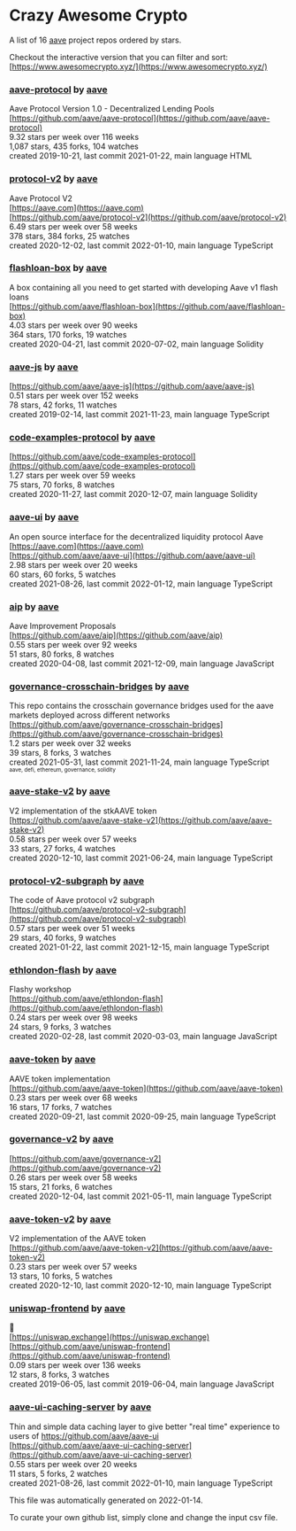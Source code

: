 # Crazy Awesome Crypto
A list of 16 [aave](https://github.com/aave) project repos ordered by stars.  

Checkout the interactive version that you can filter and sort: 
[https://www.awesomecrypto.xyz/](https://www.awesomecrypto.xyz/)  


### [aave-protocol](https://github.com/aave/aave-protocol) by [aave](https://github.com/aave)  
Aave Protocol Version 1.0 - Decentralized Lending Pools  
[https://github.com/aave/aave-protocol](https://github.com/aave/aave-protocol)  
9.32 stars per week over 116 weeks  
1,087 stars, 435 forks, 104 watches  
created 2019-10-21, last commit 2021-01-22, main language HTML  


### [protocol-v2](https://github.com/aave/protocol-v2) by [aave](https://github.com/aave)  
Aave Protocol V2  
[https://aave.com](https://aave.com)  
[https://github.com/aave/protocol-v2](https://github.com/aave/protocol-v2)  
6.49 stars per week over 58 weeks  
378 stars, 384 forks, 25 watches  
created 2020-12-02, last commit 2022-01-10, main language TypeScript  


### [flashloan-box](https://github.com/aave/flashloan-box) by [aave](https://github.com/aave)  
A box containing all you need to get started with developing  Aave v1 flash loans  
[https://github.com/aave/flashloan-box](https://github.com/aave/flashloan-box)  
4.03 stars per week over 90 weeks  
364 stars, 170 forks, 19 watches  
created 2020-04-21, last commit 2020-07-02, main language Solidity  


### [aave-js](https://github.com/aave/aave-js) by [aave](https://github.com/aave)  
  
[https://github.com/aave/aave-js](https://github.com/aave/aave-js)  
0.51 stars per week over 152 weeks  
78 stars, 42 forks, 11 watches  
created 2019-02-14, last commit 2021-11-23, main language TypeScript  


### [code-examples-protocol](https://github.com/aave/code-examples-protocol) by [aave](https://github.com/aave)  
  
[https://github.com/aave/code-examples-protocol](https://github.com/aave/code-examples-protocol)  
1.27 stars per week over 59 weeks  
75 stars, 70 forks, 8 watches  
created 2020-11-27, last commit 2020-12-07, main language Solidity  


### [aave-ui](https://github.com/aave/aave-ui) by [aave](https://github.com/aave)  
An open source interface for the decentralized liquidity protocol Aave  
[https://aave.com](https://aave.com)  
[https://github.com/aave/aave-ui](https://github.com/aave/aave-ui)  
2.98 stars per week over 20 weeks  
60 stars, 60 forks, 5 watches  
created 2021-08-26, last commit 2022-01-12, main language TypeScript  


### [aip](https://github.com/aave/aip) by [aave](https://github.com/aave)  
Aave Improvement Proposals  
[https://github.com/aave/aip](https://github.com/aave/aip)  
0.55 stars per week over 92 weeks  
51 stars, 80 forks, 8 watches  
created 2020-04-08, last commit 2021-12-09, main language JavaScript  


### [governance-crosschain-bridges](https://github.com/aave/governance-crosschain-bridges) by [aave](https://github.com/aave)  
This repo contains the crosschain governance bridges used for the aave markets deployed across different networks  
[https://github.com/aave/governance-crosschain-bridges](https://github.com/aave/governance-crosschain-bridges)  
1.2 stars per week over 32 weeks  
39 stars, 8 forks, 3 watches  
created 2021-05-31, last commit 2021-11-24, main language TypeScript  
<sub><sup>aave, defi, ethereum, governance, solidity</sup></sub>


### [aave-stake-v2](https://github.com/aave/aave-stake-v2) by [aave](https://github.com/aave)  
V2 implementation of the stkAAVE token  
[https://github.com/aave/aave-stake-v2](https://github.com/aave/aave-stake-v2)  
0.58 stars per week over 57 weeks  
33 stars, 27 forks, 4 watches  
created 2020-12-10, last commit 2021-06-24, main language TypeScript  


### [protocol-v2-subgraph](https://github.com/aave/protocol-v2-subgraph) by [aave](https://github.com/aave)  
The code of Aave protocol v2 subgraph   
[https://github.com/aave/protocol-v2-subgraph](https://github.com/aave/protocol-v2-subgraph)  
0.57 stars per week over 51 weeks  
29 stars, 40 forks, 9 watches  
created 2021-01-22, last commit 2021-12-15, main language TypeScript  


### [ethlondon-flash](https://github.com/aave/ethlondon-flash) by [aave](https://github.com/aave)  
Flashy workshop  
[https://github.com/aave/ethlondon-flash](https://github.com/aave/ethlondon-flash)  
0.24 stars per week over 98 weeks  
24 stars, 9 forks, 3 watches  
created 2020-02-28, last commit 2020-03-03, main language JavaScript  


### [aave-token](https://github.com/aave/aave-token) by [aave](https://github.com/aave)  
AAVE token implementation  
[https://github.com/aave/aave-token](https://github.com/aave/aave-token)  
0.23 stars per week over 68 weeks  
16 stars, 17 forks, 7 watches  
created 2020-09-21, last commit 2020-09-25, main language TypeScript  


### [governance-v2](https://github.com/aave/governance-v2) by [aave](https://github.com/aave)  
  
[https://github.com/aave/governance-v2](https://github.com/aave/governance-v2)  
0.26 stars per week over 58 weeks  
15 stars, 21 forks, 6 watches  
created 2020-12-04, last commit 2021-05-11, main language TypeScript  


### [aave-token-v2](https://github.com/aave/aave-token-v2) by [aave](https://github.com/aave)  
V2 implementation of the AAVE token  
[https://github.com/aave/aave-token-v2](https://github.com/aave/aave-token-v2)  
0.23 stars per week over 57 weeks  
13 stars, 10 forks, 5 watches  
created 2020-12-10, last commit 2020-12-10, main language TypeScript  


### [uniswap-frontend](https://github.com/aave/uniswap-frontend) by [aave](https://github.com/aave)  
🦄  
[https://uniswap.exchange](https://uniswap.exchange)  
[https://github.com/aave/uniswap-frontend](https://github.com/aave/uniswap-frontend)  
0.09 stars per week over 136 weeks  
12 stars, 8 forks, 3 watches  
created 2019-06-05, last commit 2019-06-04, main language JavaScript  


### [aave-ui-caching-server](https://github.com/aave/aave-ui-caching-server) by [aave](https://github.com/aave)  
Thin and simple data caching layer to give better "real time" experience to users of https://github.com/aave/aave-ui  
[https://github.com/aave/aave-ui-caching-server](https://github.com/aave/aave-ui-caching-server)  
0.55 stars per week over 20 weeks  
11 stars, 5 forks, 2 watches  
created 2021-08-26, last commit 2022-01-10, main language TypeScript  


This file was automatically generated on 2022-01-14.  

To curate your own github list, simply clone and change the input csv file.  